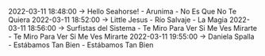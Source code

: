 2022-03-11 18:48:00 -> Hello Seahorse! - Arunima - No Es Que No Te Quiera
2022-03-11 18:52:00 -> Little Jesus - Río Salvaje - La Magia
2022-03-11 18:56:00 -> Surfistas del Sistema - Te Miro Para Ver Si Me Ves Mirarte - Te Miro Para Ver Si Me Ves Mirarte
2022-03-11 19:55:00 -> Daniela Spalla - Estábamos Tan Bien - Estábamos Tan Bien
